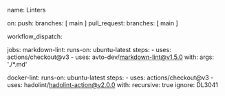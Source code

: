 name: Linters

on:
  push:
    branches: [ main ]
  pull_request:
    branches: [ main ]

  workflow_dispatch:

jobs:
  markdown-lint:
    runs-on: ubuntu-latest
    steps:
      - uses: actions/checkout@v3
      - uses: avto-dev/markdown-lint@v1.5.0
        with:
          args: './*.md'

  docker-lint:
    runs-on: ubuntu-latest
    steps:
      - uses: actions/checkout@v3
      - uses: hadolint/hadolint-action@v2.0.0
        with:
          recursive: true
          ignore: DL3041

